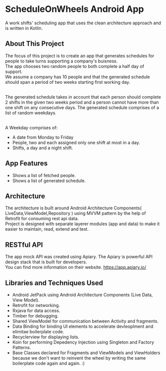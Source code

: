 # ScheduleOnWheels Android App

A work shifts' scheduling app that uses the clean architecture approach and is written in Kotlin.

## About This Project
The focus of this project is to create an app that generates schedules for people to take turns supporting a company's buisness.
<br/>The app chooses two random people to both complete a half day of support.
<br/>We assume a company has 10 people and that the generated schedule should span a period of two weeks starting first working day. 

<br/>The generated schedule takes in account that each person should complete 2 shifts in the given two weeks period and a person cannot have more than one shift on any consecutive days.
The generated schedule comprises of a list of random weekdays.

<br/>A Weekday comprises of:
* A date from Monday to Friday
* People, two and each assigned only one shift at most in a day.
* Shifts, a day and a night shift. 


## App Features
* Shows a list of fetched people.
* Shows a list of generated schedule.

## Architecture
The architecture is built around Android Architecture Components( LiveData,ViewModel,Repository ) using MVVM pattern by the help of Retrofit for consuming rest api data.
<br/>Project is designed with separate layerer modules (app and data) to make it easier to maintain, read, extend and test.


## RESTful API
The app mock API was created using Apiary. The Apiary is powerful API design stack that is built for developers.
<br/>You can find more information on their website.
https://app.apiary.io/

## Libraries and Techniques Used
* Android JetPack using Android Architecture Components (Live Data, View Model).
* Retrofit for networking. 
* Rxjava for data access.
* Timber for debugging.
* Shared ViewModel for communication between Activity and fragments.
* Data Binding for binding UI elements to accelerate devleoplment and elimitae boilerplate code.
* Recyclerview for displaying lists.
* Koin for performing Depedency Injection using Singleton and Factory Patterns.
* Base Classes declared for Fragments and ViewModels and ViewHolders because we don't want to reinvent the wheel by writing the same boilerplate code again and again. :)



